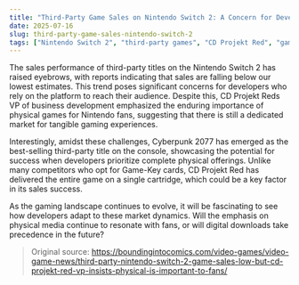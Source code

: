 ```yaml
---
title: "Third-Party Game Sales on Nintendo Switch 2: A Concern for Developers"
date: 2025-07-16
slug: third-party-game-sales-nintendo-switch-2
tags: ["Nintendo Switch 2", "third-party games", "CD Projekt Red", "gaming trends"]
---
```


The sales performance of third-party titles on the Nintendo Switch 2 has raised eyebrows, with reports indicating that sales are falling below our lowest estimates. This trend poses significant concerns for developers who rely on the platform to reach their audience. Despite this, CD Projekt Reds VP of business development emphasized the enduring importance of physical games for Nintendo fans, suggesting that there is still a dedicated market for tangible gaming experiences.

Interestingly, amidst these challenges, Cyberpunk 2077 has emerged as the best-selling third-party title on the console, showcasing the potential for success when developers prioritize complete physical offerings. Unlike many competitors who opt for Game-Key cards, CD Projekt Red has delivered the entire game on a single cartridge, which could be a key factor in its sales success.

As the gaming landscape continues to evolve, it will be fascinating to see how developers adapt to these market dynamics. Will the emphasis on physical media continue to resonate with fans, or will digital downloads take precedence in the future? 

> Original source: https://boundingintocomics.com/video-games/video-game-news/third-party-nintendo-switch-2-game-sales-low-but-cd-projekt-red-vp-insists-physical-is-important-to-fans/